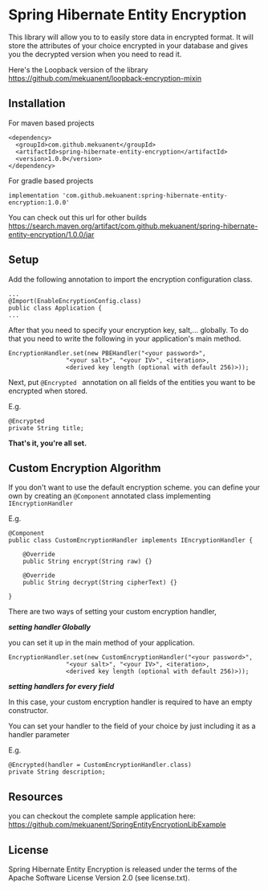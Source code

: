 # Spring Hibernate Entity Encryption

This library will allow you to to easily store data in encrypted format.
It will store the attributes of your choice encrypted in your database and 
gives you the decrypted version when you need to read it. 

Here's the Loopback version of the library https://github.com/mekuanent/loopback-encryption-mixin


## Installation

For maven based projects

```$xslt
<dependency>
  <groupId>com.github.mekuanent</groupId>
  <artifactId>spring-hibernate-entity-encryption</artifactId>
  <version>1.0.0</version>
</dependency>
```

For gradle based projects

```$xslt
implementation 'com.github.mekuanent:spring-hibernate-entity-encryption:1.0.0'
```

You can check out this url for other builds https://search.maven.org/artifact/com.github.mekuanent/spring-hibernate-entity-encryption/1.0.0/jar

## Setup

Add the following annotation to import the encryption configuration class.

```$xslt
...
@Import(EnableEncryptionConfig.class)
public class Application {
...
```

After that you need to specify your encryption key, salt,... globally.
To do that you need to write the following in your application's
main method.

```$xslt
EncryptionHandler.set(new PBEHandler("<your password>",
                "<your salt>", "<your IV>", <iteration>, 
                <derived key length (optional with default 256)>));
```

Next, put ```@Encrypted ``` annotation on all fields of the entities you want to be encrypted when stored.

E.g.

```$xslt
@Encrypted
private String title;
```

**That's it, you're all set.**

## Custom Encryption Algorithm

If you don't want to use the default encryption scheme. you can define your own by creating an ```@Component``` annotated class implementing ```IEncryptionHandler```

E.g.

```$xslt
@Component
public class CustomEncryptionHandler implements IEncryptionHandler {

    @Override
    public String encrypt(String raw) {}
    
    @Override
    public String decrypt(String cipherText) {}

}
```

There are two ways of setting your custom encryption handler, 

**_setting handler Globally_**

you can set it up in the main method of your application. 
```$xslt
EncryptionHandler.set(new CustomEncryptionHandler("<your password>",
                "<your salt>", "<your IV>", <iteration>, 
                <derived key length (optional with default 256)>));

```

**_setting handlers for every field_**

In this case, your custom encryption handler is required to have an empty constructor.

You can set your handler to the field of your choice by just including it as a handler parameter

E.g.

```$xslt
@Encrypted(handler = CustomEncryptionHandler.class)
private String description;
```

## Resources
you can checkout the complete sample application here: https://github.com/mekuanent/SpringEntityEncryptionLibExample

## License
Spring Hibernate Entity Encryption is released under the terms of the Apache Software License Version 2.0 (see license.txt).
